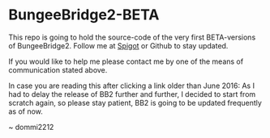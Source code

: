 # BungeeBridge2-BETA
This repo is going to hold the source-code of the very first BETA-versions of BungeeBridge2.
Follow me at [Spigot](https://www.spigotmc.org/members/dommi2212.57243/) or Github to stay updated.

If you would like to help me please contact me by one of the means of communication stated above.

In case you are reading this after clicking a link older than June 2016:
As I had to delay the release of BB2 further and further, I decided to start from scratch again, so please stay patient, BB2 is going to be updated frequently as of now.

~ dommi2212
